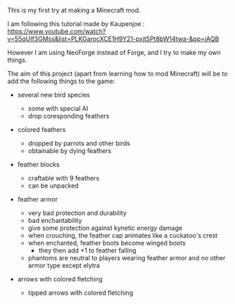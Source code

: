 This is my first try at making a Minecraft mod.

I am following this tutorial made by Kaupenjoe :
https://www.youtube.com/watch?v=55qUIf3GMss&list=PLKGarocXCE1H9Y21-pxjt5Pt8bW14twa-&pp=iAQB

However I am using NeoForge instead of Forge, and I try to make my own things.



The aim of this project (apart from learning how to mod Minecraft) will be to add the following things to the game:

- several new bird species
  - some with special AI
  - drop coresponding feathers
    
- colored feathers
  - dropped by parrots and other birds
  - obtainable by dying feathers
    
- feather blocks
  - craftable with 9 feathers
  - can be unpacked
  
- feather armor
  - very bad protection and durability
  - bad enchantability
  - give some protection against kynetic energy damage
  - when crouching, the feather cap animates like a cuckatoo's crest
  - when enchanted, feather boots become winged boots
    - they then add +1 to feather falling                                    
  - phantoms are neutral to players wearing feather armor and no other armor type except elytra
    
- arrows with colored fletching
  - tipped arrows with colored fletching
